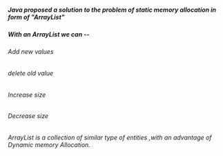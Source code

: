 ##### Java proposed a solution to the problem of static memory allocation in form of "ArrayList"


##### With an ArrayList we can --
###### Add new values
###### delete old value
###### Increase size
###### Decrease size

###### ArrayList is a collection of similar type of entities ,with an advantage of Dynamic memory Allocation.